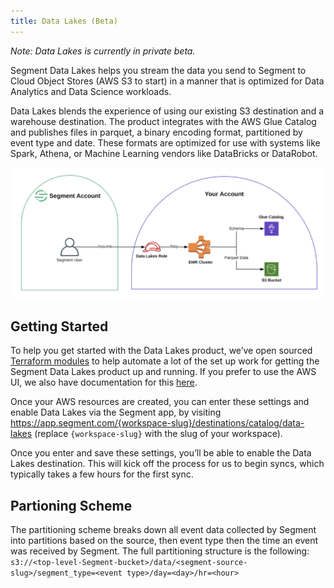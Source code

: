 ```yaml
---
title: Data Lakes (Beta)
---
```


_Note: Data Lakes is currently in private beta._

Segment Data Lakes helps you stream the data you send to Segment to Cloud Object Stores (AWS S3 to start) in a manner that is optimized for Data Analytics and Data Science workloads.

Data Lakes blends the experience of using our existing S3 destination and a warehouse destination. The product integrates with the AWS Glue Catalog and publishes files in parquet, a binary encoding format, partitioned by event type and date. These formats are optimized for use with systems like Spark, Athena, or Machine Learning vendors like DataBricks or DataRobot.

![data lakes architecture](images/data-lakes-architecture.png)

## Getting Started

To help you get started with the Data Lakes product, we’ve open sourced [Terraform modules](https://github.com/segmentio/terraform-aws-data-lake) to help automate a lot of the set up work for getting the Segment Data Lakes product up and running. If you prefer to use the AWS UI, we also have documentation for this [here](https://docs.google.com/document/d/1GlWzS5KO4QaiVZx9pwfpgF-N-Xy2e_QQcdYSX-nLMDU/edit?usp=sharing).

Once your AWS resources are created, you can enter these settings and enable Data Lakes via the Segment app, by visiting https://app.segment.com/{workspace-slug}/destinations/catalog/data-lakes (replace `{workspace-slug}` with the slug of your workspace).

Once you enter and save these settings, you’ll be able to enable the Data Lakes destination. This will kick off the process for us to begin syncs, which typically takes a few hours for the first sync.

## Partioning Scheme

The partitioning scheme breaks down all event data collected by Segment into partitions based on the source, then event type then the time an event was received by Segment. The full partitioning structure is the following:
`s3://<top-level-Segment-bucket>/data/<segment-source-slug>/segment_type=<event type>/day=<day>/hr=<hour>`
